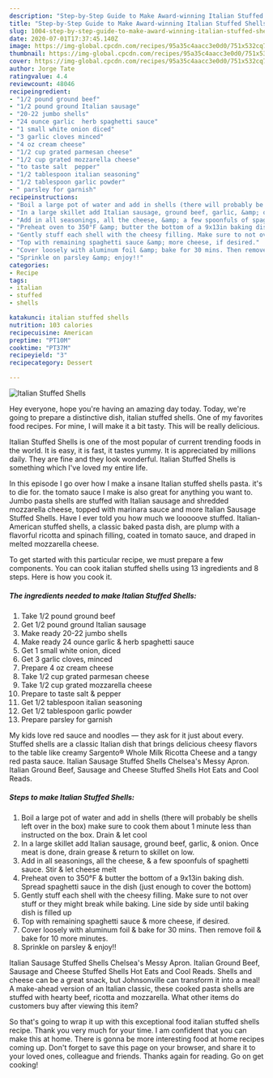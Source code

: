 ```yaml
---
description: "Step-by-Step Guide to Make Award-winning Italian Stuffed Shells"
title: "Step-by-Step Guide to Make Award-winning Italian Stuffed Shells"
slug: 1004-step-by-step-guide-to-make-award-winning-italian-stuffed-shells
date: 2020-07-01T17:37:45.140Z
image: https://img-global.cpcdn.com/recipes/95a35c4aacc3e0d0/751x532cq70/italian-stuffed-shells-recipe-main-photo.jpg
thumbnail: https://img-global.cpcdn.com/recipes/95a35c4aacc3e0d0/751x532cq70/italian-stuffed-shells-recipe-main-photo.jpg
cover: https://img-global.cpcdn.com/recipes/95a35c4aacc3e0d0/751x532cq70/italian-stuffed-shells-recipe-main-photo.jpg
author: Jorge Tate
ratingvalue: 4.4
reviewcount: 48046
recipeingredient:
- "1/2 pound ground beef"
- "1/2 pound ground Italian sausage"
- "20-22 jumbo shells"
- "24 ounce garlic  herb spaghetti sauce"
- "1 small white onion diced"
- "3 garlic cloves minced"
- "4 oz cream cheese"
- "1/2 cup grated parmesan cheese"
- "1/2 cup grated mozzarella cheese"
- "to taste salt  pepper"
- "1/2 tablespoon italian seasoning"
- "1/2 tablespoon garlic powder"
- " parsley for garnish"
recipeinstructions:
- "Boil a large pot of water and add in shells (there will probably be shells left over in the box) make sure to cook them about 1 minute less than instructed on the box. Drain &amp; let cool"
- "In a large skillet add Italian sausage, ground beef, garlic, &amp; onion. Once meat is done, drain grease &amp; return to skillet on low."
- "Add in all seasonings, all the cheese, &amp; a few spoonfuls of spaghetti sauce. Stir &amp; let cheese melt"
- "Preheat oven to 350°F &amp; butter the bottom of a 9x13in baking dish. Spread spaghetti sauce in the dish (just enough to cover the bottom)"
- "Gently stuff each shell with the cheesy filling. Make sure to not over stuff or they might break while baking. Line side by side until baking dish is filled up"
- "Top with remaining spaghetti sauce &amp; more cheese, if desired."
- "Cover loosely with aluminum foil &amp; bake for 30 mins. Then remove foil &amp; bake for 10 more minutes."
- "Sprinkle on parsley &amp; enjoy!!"
categories:
- Recipe
tags:
- italian
- stuffed
- shells

katakunci: italian stuffed shells 
nutrition: 103 calories
recipecuisine: American
preptime: "PT10M"
cooktime: "PT37M"
recipeyield: "3"
recipecategory: Dessert

---
```



![Italian Stuffed Shells](https://img-global.cpcdn.com/recipes/95a35c4aacc3e0d0/751x532cq70/italian-stuffed-shells-recipe-main-photo.jpg)

Hey everyone, hope you're having an amazing day today. Today, we're going to prepare a distinctive dish, italian stuffed shells. One of my favorites food recipes. For mine, I will make it a bit tasty. This will be really delicious.

Italian Stuffed Shells is one of the most popular of current trending foods in the world. It is easy, it is fast, it tastes yummy. It is appreciated by millions daily. They are fine and they look wonderful. Italian Stuffed Shells is something which I've loved my entire life.

In this episode I go over how I make a insane Italian stuffed shells pasta. it&#39;s to die for. the tomato sauce I make is also great for anything you want to. Jumbo pasta shells are stuffed with Italian sausage and shredded mozzarella cheese, topped with marinara sauce and more Italian Sausage Stuffed Shells. Have I ever told you how much we looooove stuffed. Italian-American stuffed shells, a classic baked pasta dish, are plump with a flavorful ricotta and spinach filling, coated in tomato sauce, and draped in melted mozzarella cheese.


To get started with this particular recipe, we must prepare a few components. You can cook italian stuffed shells using 13 ingredients and 8 steps. Here is how you cook it.

<!--inarticleads1-->

##### The ingredients needed to make Italian Stuffed Shells:

1. Take 1/2 pound ground beef
1. Get 1/2 pound ground Italian sausage
1. Make ready 20-22 jumbo shells
1. Make ready 24 ounce garlic &amp; herb spaghetti sauce
1. Get 1 small white onion, diced
1. Get 3 garlic cloves, minced
1. Prepare 4 oz cream cheese
1. Take 1/2 cup grated parmesan cheese
1. Take 1/2 cup grated mozzarella cheese
1. Prepare to taste salt &amp; pepper
1. Get 1/2 tablespoon italian seasoning
1. Get 1/2 tablespoon garlic powder
1. Prepare  parsley for garnish


My kids love red sauce and noodles — they ask for it just about every. Stuffed shells are a classic Italian dish that brings delicious cheesy flavors to the table like creamy Sargento® Whole Milk Ricotta Cheese and a tangy red pasta sauce. Italian Sausage Stuffed Shells Chelsea&#39;s Messy Apron. Italian Ground Beef, Sausage and Cheese Stuffed Shells Hot Eats and Cool Reads. 

<!--inarticleads2-->

##### Steps to make Italian Stuffed Shells:

1. Boil a large pot of water and add in shells (there will probably be shells left over in the box) make sure to cook them about 1 minute less than instructed on the box. Drain &amp; let cool
1. In a large skillet add Italian sausage, ground beef, garlic, &amp; onion. Once meat is done, drain grease &amp; return to skillet on low.
1. Add in all seasonings, all the cheese, &amp; a few spoonfuls of spaghetti sauce. Stir &amp; let cheese melt
1. Preheat oven to 350°F &amp; butter the bottom of a 9x13in baking dish. Spread spaghetti sauce in the dish (just enough to cover the bottom)
1. Gently stuff each shell with the cheesy filling. Make sure to not over stuff or they might break while baking. Line side by side until baking dish is filled up
1. Top with remaining spaghetti sauce &amp; more cheese, if desired.
1. Cover loosely with aluminum foil &amp; bake for 30 mins. Then remove foil &amp; bake for 10 more minutes.
1. Sprinkle on parsley &amp; enjoy!!


Italian Sausage Stuffed Shells Chelsea&#39;s Messy Apron. Italian Ground Beef, Sausage and Cheese Stuffed Shells Hot Eats and Cool Reads. Shells and cheese can be a great snack, but Johnsonville can transform it into a meal! A make-ahead version of an Italian classic, these cooked pasta shells are stuffed with hearty beef, ricotta and mozzarella. What other items do customers buy after viewing this item? 

So that's going to wrap it up with this exceptional food italian stuffed shells recipe. Thank you very much for your time. I am confident that you can make this at home. There is gonna be more interesting food at home recipes coming up. Don't forget to save this page on your browser, and share it to your loved ones, colleague and friends. Thanks again for reading. Go on get cooking!
